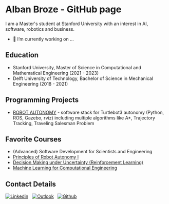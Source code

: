 # Alban Broze - GitHub page

I am a Master's student at Stanford University with an interest in AI, software, robotics and business.

- 🔭 I’m currently working on ...


## Education

- Stanford University, Master of Science in Computational and Mathematical Engineering (2021 - 2023)
- Delft University of Technology, Bachelor of Science in Mechanical Engineering (2018 - 2021)


## Programming Projects

- [ROBOT AUTONOMY](https://github.com/abroze/AA274A_Robot_Autonomy) - software stack for Turtlebot3 autonomy (Python, ROS, Gazebo, rviz) including multiple algorithms like A*, Trajectory Tracking, Traveling Salesman Problem


## Favorite Courses

- (Advanced) Software Development for Scientists and Engineering
- [Principles of Robot Autonomy I](https://github.com/abroze/AA274A-Homework)
- [Decision Making under Uncertainty (Reinforcement Learning)](https://github.com/tsounack/Exploration-RL)
- [Machine Learning for Computational Engineering](https://github.com/abroze/CME216-Machine-Learning-Homework)


## Contact Details
[![Linkedin](https://img.shields.io/badge/LinkedIn-0077B5?style=for-the-badge&logo=linkedin&logoColor=white)](https://www.linkedin.com/in/abroze)
&nbsp; [![Outlook](https://img.shields.io/badge/Microsoft_Outlook-0078D4?style=for-the-badge&logo=microsoft-outlook&logoColor=white)](mailto:abroze@stanford.edu)
&nbsp; [![Github](https://img.shields.io/badge/GitHub-100000?style=for-the-badge&logo=github&logoColor=white)](https://github.com/abroze)
&nbsp;


<!--
**abroze/abroze** is a ✨ _special_ ✨ repository because its `README.md` (this file) appears on your GitHub profile.

Here are some ideas to get you started:

- 🔭 I’m currently working on ...
- 🌱 I’m currently learning ...
- 👯 I’m looking to collaborate on ...
- 🤔 I’m looking for help with ...
- 💬 Ask me about ...
- 📫 How to reach me: ...
- 😄 Pronouns: ...
- ⚡ Fun fact: ...
-->

